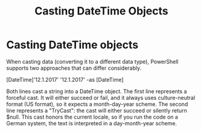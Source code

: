 ﻿---
id: casting_datetime
title: Casting DateTime Objects
sidebar_label: Casting DateTime Objects
slug: /
---

# Casting DateTime objects
When casting data (converting it to a different data type), PowerShell supports two approaches that can differ considerably.

[DateTime]'12.1.2017'
'12.1.2017' -as [DateTime]

Both lines cast a string into a DateTime object. The first line represents a forceful cast. It will either succeed or fail, and it always uses culture-neutral format (US format), so it expects a month-day-year scheme.
The second line represents a "TryCast": the cast will either succeed or silently return $null. This cast honors the current locale, so if you run the code on a German system, the text is interpreted in a day-month-year scheme.